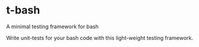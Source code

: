 # t-bash
A minimal testing framework for bash

Write unit-tests for your bash code with this light-weight testing framework.
